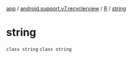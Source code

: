 [app](../../../index.md) / [android.support.v7.recyclerview](../../index.md) / [R](../index.md) / [string](.)

# string

`class string`
`class string`